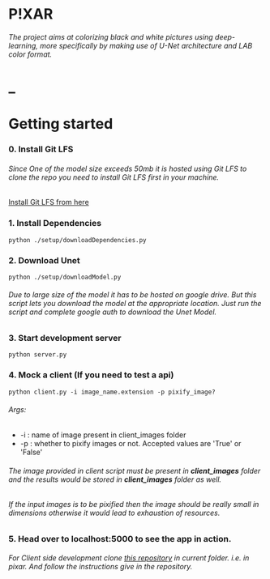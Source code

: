 # P!XAR

###### The project aims at colorizing black and white pictures using deep-learning, more specifically by making use of U-Net architecture and LAB color format.

# ******\_******

# Getting started

### 0. Install Git LFS

###### Since One of the model size exceeds 50mb it is hosted using Git LFS to clone the repo you need to install Git LFS first in your machine.

[Install Git LFS from here](https://help.github.com/en/articles/installing-git-large-file-storage)

### 1. Install Dependencies

`python ./setup/downloadDependencies.py`

### 2. Download Unet

`python ./setup/downloadModel.py`

###### Due to large size of the model it has to be hosted on google drive. But this script lets you download the model at the appropriate location. Just run the script and complete google auth to download the Unet Model.

### 3. Start development server

`python server.py`

### 4. Mock a client (If you need to test a api)

`python client.py -i image_name.extension -p pixify_image?`

###### Args:

- -i : name of image present in client_images folder
- -p : whether to pixify images or not. Accepted values are 'True' or 'False'

###### The image provided in client script must be present in **client_images** folder and the results would be stored in **client_images** folder as well.

###### If the input images is to be pixified then the image should be really small in dimensions otherwise it would lead to exhaustion of resources.


### 5. Head over to localhost:5000 to see the app in action.

###### For Client side development clone [this repository](https://github.com/bokaderohit98/pixar-ui) in current folder. i.e. in pixar. And follow the instructions give in the repository.